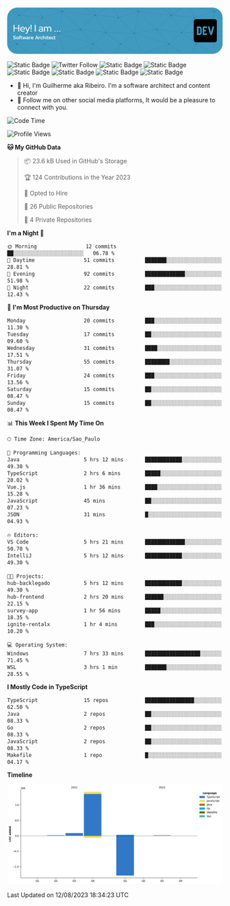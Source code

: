 ![Header](./assets/github-header-image.png)

![Static Badge](https://img.shields.io/badge/Software%20Architect-blue)
 ![Twitter Follow](https://img.shields.io/twitter/follow/dev_pkg) ![Static Badge](https://img.shields.io/badge/Java-orange) ![Static Badge](https://img.shields.io/badge/Springboot-green) ![Static Badge](https://img.shields.io/badge/Golang-blue) ![Static Badge](https://img.shields.io/badge/Nodejs-green) ![Static Badge](https://img.shields.io/badge/Javascript-yellow) ![Static Badge](https://img.shields.io/badge/Vuejs-green)

- 👋 Hi, I'm Guilherme aka Ribeiro. I'm a software architect and content creator
- 👀 Follow me on other social media platforms, It would be a pleasure to connect with you.

<!--START_SECTION:waka-->
![Code Time](http://img.shields.io/badge/Code%20Time-43%20hrs%208%20mins-blue)

![Profile Views](http://img.shields.io/badge/Profile%20Views-42-blue)

**🐱 My GitHub Data** 

> 📦 23.6 kB Used in GitHub's Storage 
 > 
> 🏆 124 Contributions in the Year 2023
 > 
> 💼 Opted to Hire
 > 
> 📜 26 Public Repositories 
 > 
> 🔑 4 Private Repositories 
 > 
**I'm a Night 🦉** 

```text
🌞 Morning                12 commits          ██░░░░░░░░░░░░░░░░░░░░░░░   06.78 % 
🌆 Daytime                51 commits          ███████░░░░░░░░░░░░░░░░░░   28.81 % 
🌃 Evening                92 commits          █████████████░░░░░░░░░░░░   51.98 % 
🌙 Night                  22 commits          ███░░░░░░░░░░░░░░░░░░░░░░   12.43 % 
```
📅 **I'm Most Productive on Thursday** 

```text
Monday                   20 commits          ███░░░░░░░░░░░░░░░░░░░░░░   11.30 % 
Tuesday                  17 commits          ██░░░░░░░░░░░░░░░░░░░░░░░   09.60 % 
Wednesday                31 commits          ████░░░░░░░░░░░░░░░░░░░░░   17.51 % 
Thursday                 55 commits          ████████░░░░░░░░░░░░░░░░░   31.07 % 
Friday                   24 commits          ███░░░░░░░░░░░░░░░░░░░░░░   13.56 % 
Saturday                 15 commits          ██░░░░░░░░░░░░░░░░░░░░░░░   08.47 % 
Sunday                   15 commits          ██░░░░░░░░░░░░░░░░░░░░░░░   08.47 % 
```


📊 **This Week I Spent My Time On** 

```text
🕑︎ Time Zone: America/Sao_Paulo

💬 Programming Languages: 
Java                     5 hrs 12 mins       ████████████░░░░░░░░░░░░░   49.30 % 
TypeScript               2 hrs 6 mins        █████░░░░░░░░░░░░░░░░░░░░   20.02 % 
Vue.js                   1 hr 36 mins        ████░░░░░░░░░░░░░░░░░░░░░   15.28 % 
JavaScript               45 mins             ██░░░░░░░░░░░░░░░░░░░░░░░   07.23 % 
JSON                     31 mins             █░░░░░░░░░░░░░░░░░░░░░░░░   04.93 % 

🔥 Editors: 
VS Code                  5 hrs 21 mins       █████████████░░░░░░░░░░░░   50.70 % 
IntelliJ                 5 hrs 12 mins       ████████████░░░░░░░░░░░░░   49.30 % 

🐱‍💻 Projects: 
hub-backlegado           5 hrs 12 mins       ████████████░░░░░░░░░░░░░   49.30 % 
hub-frontend             2 hrs 20 mins       ██████░░░░░░░░░░░░░░░░░░░   22.15 % 
survey-app               1 hr 56 mins        █████░░░░░░░░░░░░░░░░░░░░   18.35 % 
ignite-rentalx           1 hr 4 mins         ███░░░░░░░░░░░░░░░░░░░░░░   10.20 % 

💻 Operating System: 
Windows                  7 hrs 33 mins       ██████████████████░░░░░░░   71.45 % 
WSL                      3 hrs 1 min         ███████░░░░░░░░░░░░░░░░░░   28.55 % 
```

**I Mostly Code in TypeScript** 

```text
TypeScript               15 repos            ████████████████░░░░░░░░░   62.50 % 
Java                     2 repos             ██░░░░░░░░░░░░░░░░░░░░░░░   08.33 % 
Go                       2 repos             ██░░░░░░░░░░░░░░░░░░░░░░░   08.33 % 
JavaScript               2 repos             ██░░░░░░░░░░░░░░░░░░░░░░░   08.33 % 
Makefile                 1 repo              █░░░░░░░░░░░░░░░░░░░░░░░░   04.17 % 
```



**Timeline**

![Lines of Code chart](https://raw.githubusercontent.com/Guilhrib/Guilhrib/main/assets/bar_graph.png)


 Last Updated on 12/08/2023 18:34:23 UTC
<!--END_SECTION:waka-->
